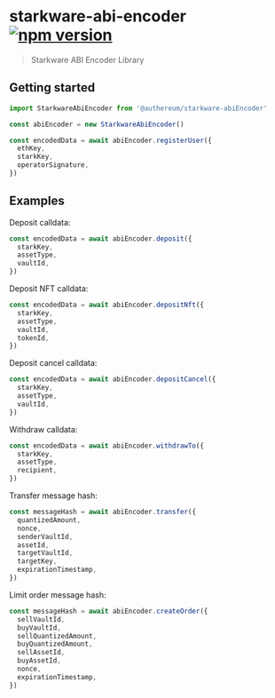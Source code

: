 # starkware-abi-encoder [![npm version](https://badge.fury.io/js/starkware-abiEncoder.svg)](https://badge.fury.io/js/starkware-abiEncoder)

> Starkware ABI Encoder Library

## Getting started

```js
import StarkwareAbiEncoder from '@authereum/starkware-abiEncoder'

const abiEncoder = new StarkwareAbiEncoder()

const encodedData = await abiEncoder.registerUser({
  ethKey,
  starkKey,
  operatorSignature,
})
```

## Examples

Deposit calldata:

```js
const encodedData = await abiEncoder.deposit({
  starkKey,
  assetType,
  vaultId,
})
```

Deposit NFT calldata:

```js
const encodedData = await abiEncoder.depositNft({
  starkKey,
  assetType,
  vaultId,
  tokenId,
})
```

Deposit cancel calldata:

```js
const encodedData = await abiEncoder.depositCancel({
  starkKey,
  assetType,
  vaultId,
})
```

Withdraw calldata:

```js
const encodedData = await abiEncoder.withdrawTo({
  starkKey,
  assetType,
  recipient,
})
```

Transfer message hash:

```js
const messageHash = await abiEncoder.transfer({
  quantizedAmount,
  nonce,
  senderVaultId,
  assetId,
  targetVaultId,
  targetKey,
  expirationTimestamp,
})
```

Limit order message hash:

```js
const messageHash = await abiEncoder.createOrder({
  sellVaultId,
  buyVaultId,
  sellQuantizedAmount,
  buyQuantizedAmount,
  sellAssetId,
  buyAssetId,
  nonce,
  expirationTimestamp,
})
```
